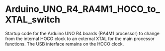 # Arduino_UNO_R4_RA4M1_HOCO_to_XTAL_switch
Startup code for the Arduino UNO R4 boards (RA4M1 processor) to change from the internal HOCO clock to an external XTAL for the main processor functions.
The USB interface remains on the HOCO clock.
